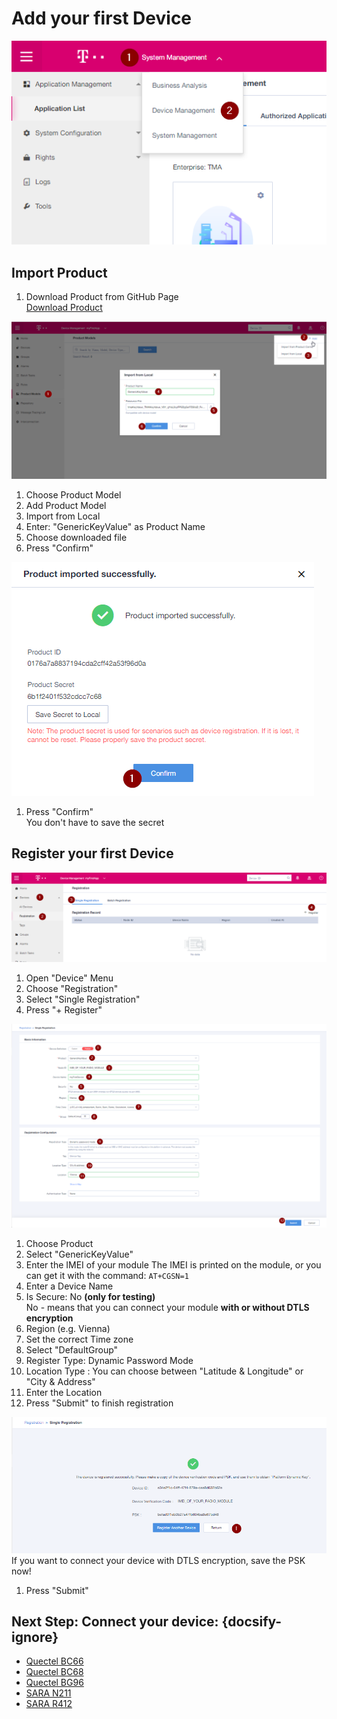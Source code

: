 # Add your first Device

![DeviceStep1](./images/DeviceStep1.png)

## Import Product

1. Download Product from GitHub Page  
[Download Product](https://github.com/magentabusiness/IoT-Quickstart/raw/master/docs/Product%20Profiles/tmaKeyValue_TMAKeyValue_V01.zip)

![DeviceStep2](./images/DeviceStep2.png)  

1. Choose Product Model
2. Add Product Model
3. Import from Local
4. Enter: "GenericKeyValue" as Product Name
5. Choose downloaded file
6. Press "Confirm"

![DeviceStep3](./images/DeviceStep3.png)  

1. Press "Confirm"  
   You don't have to save the secret

## Register your first Device

![DeviceStep4](./images/DeviceStep4.png)  

1. Open "Device" Menu
2. Choose "Registration"
3. Select "Single Registration"
4. Press "+ Register"

![DeviceStep5](./images/DeviceStep5.png)

1. Choose Product
2. Select "GenericKeyValue"
3. Enter the IMEI of your module
    The IMEI is printed on the module, or you can get it with the command:  `AT+CGSN=1`
4. Enter a Device Name
5. Is Secure: No  **(only for testing)**  
    No - means that you can connect your module **with or without DTLS encryption**
6. Region (e.g. Vienna)
7. Set the correct Time zone
8. Select "DefaultGroup"
9. Register Type: Dynamic Password Mode
10. Location Type : You can choose between "Latitude & Longitude" or "City &          Address"
11. Enter the Location
12. Press "Submit" to finish registration

![DeviceStep6](./images/DeviceStep6.png)
If you want to connect your device with DTLS encryption, save the PSK now!

1. Press "Submit"

## Next Step: Connect your device: {docsify-ignore}

* [Quectel BC66](./Quectel_BC66/03_Connect_device_to_IoT-Gateway.md)  
* [Quectel BC68](./Quectel_BC68/03_Connect_device_to_IoT-Gateway.md)  
* [Quectel BG96](./Quectel_BG96/Bearer_Selection.md)
* [SARA N211](./SARA_N211/03_Connect_device_to_IoT-Gateway.md)
* [SARA R412](./SARA_R412/CAT-M_Network_Selection.md)
